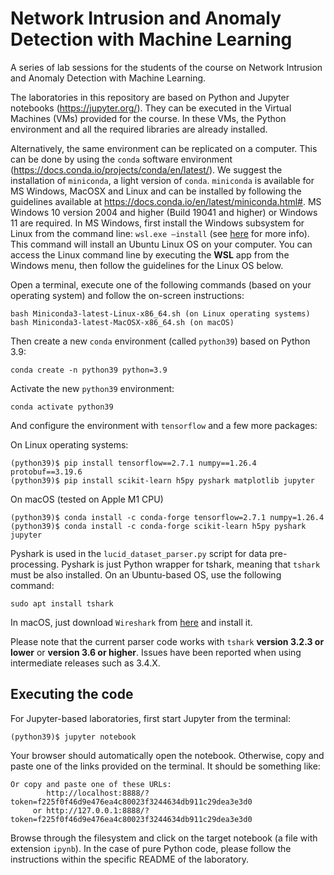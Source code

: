 # Network Intrusion and Anomaly Detection with Machine Learning
A series of lab sessions for the students of the course on Network Intrusion and Anomaly Detection with Machine Learning. 

The laboratories in this repository are based on Python and Jupyter notebooks (https://jupyter.org/). They can be executed in the Virtual Machines (VMs) provided for the course. In these VMs, the Python environment and all the required libraries are already installed.

Alternatively, the same environment can be replicated on a computer. This can be done by using the ```conda``` software environment (https://docs.conda.io/projects/conda/en/latest/).
We suggest the installation of ```miniconda```, a light version of ```conda```. ```miniconda``` is available for MS Windows, MacOSX and Linux and can be installed by following the guidelines available at https://docs.conda.io/en/latest/miniconda.html#. MS Windows 10 version 2004 and higher (Build 19041 and higher) or Windows 11 are required.
In MS Windows, first install the Windows subsystem for Linux from the command line: ```wsl.exe —install``` (see [here](https://learn.microsoft.com/en-us/windows/wsl/install) for more info). This command will install an Ubuntu Linux OS on your computer. You can access the Linux command line by executing the **WSL** app from the Windows menu, then follow the guidelines for the Linux OS below.


Open a terminal, execute one of the following commands (based on your operating system) and follow the on-screen instructions:

```
bash Miniconda3-latest-Linux-x86_64.sh (on Linux operating systems)
bash Miniconda3-latest-MacOSX-x86_64.sh (on macOS)
```

Then create a new ```conda``` environment (called ```python39```) based on Python 3.9:

```
conda create -n python39 python=3.9
```

Activate the new ```python39``` environment:

```
conda activate python39
```

And configure the environment with ```tensorflow``` and a few more packages:

On Linux operating systems:
```
(python39)$ pip install tensorflow==2.7.1 numpy==1.26.4 protobuf==3.19.6
(python39)$ pip install scikit-learn h5py pyshark matplotlib jupyter
```

On macOS (tested on Apple M1 CPU)
```
(python39)$ conda install -c conda-forge tensorflow=2.7.1 numpy=1.26.4
(python39)$ conda install -c conda-forge scikit-learn h5py pyshark jupyter
```
Pyshark is used in the ```lucid_dataset_parser.py``` script for data pre-processing.
Pyshark is just Python wrapper for tshark, meaning that ```tshark``` must be also installed. On an Ubuntu-based OS, use the following command:

```
sudo apt install tshark
```

In macOS, just download ```Wireshark``` from [here](https://www.wireshark.org/download.html) and install it.

Please note that the current parser code works with ```tshark``` **version 3.2.3 or lower** or **version 3.6 or higher**. Issues have been reported when using intermediate releases such as 3.4.X.

## Executing the code
For Jupyter-based laboratories, first start Jupyter from the terminal:
```
(python39)$ jupyter notebook
```
Your browser should automatically open the notebook. Otherwise, copy and paste one of the links provided on the terminal. It should be something like:
```
Or copy and paste one of these URLs:
        http://localhost:8888/?token=f225f0f46d9e476ea4c80023f3244634db911c29dea3e3d0
     or http://127.0.0.1:8888/?token=f225f0f46d9e476ea4c80023f3244634db911c29dea3e3d0
```
Browse through the filesystem and click on the target notebook (a file with extension ```ipynb```).
In the case of pure Python code, please follow the instructions within the specific README of the laboratory.
